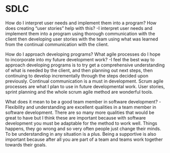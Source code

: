 # SDLC
How do I interpret user needs and implement them into a program? How does creating “user stories” help with this?
-I interpret user needs and implement them into a program using thorough communication with the client then developing user stories with the team using what was learned from the continual communication with the client.

How do I approach developing programs? What agile processes do I hope to incorporate into my future development work?
-I feel the best way to approach developing programs is to try get a comprehensive understanding of what is needed by the client, and then planning out next steps, then continuing to develop incrementally through the steps decided upon previously. Continual communication is a must in development. Scrum agile processes are what I plan to use in future developmental work. User stories, sprint planning and the whole scrum agile method are wonderful tools.

What does it mean to be a good team member in software development?
-Flexibility and understanding are excellent qualities in a team member in software development. There are so many more qualities that would be great to have but I think these are important because with software development you must be adaptable for the method to work well. Things happens, they go wrong and so very often people just change their minds. To be understanding in any situation is a plus. Being a supportive is also important because after all you are part of a team and teams work together towards their goals.

